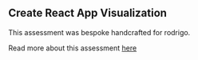 ## Create React App Visualization

This assessment was bespoke handcrafted for rodrigo.

Read more about this assessment [here](https://react.eogresources.com)
